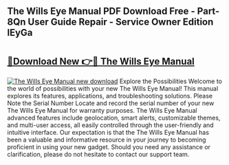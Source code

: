 ## The Wills Eye Manual PDF Download Free - Part-8Qn User Guide Repair - Service Owner Edition lEyGa

# <h2><a href="http://cf19569.oget.top/?id=The+Wills+Eye+Manual">🔗Download New 👉🔴 The Wills Eye Manual</a></h2>

[![The Wills Eye Manual new download](https://i.imgur.com/5g1atiW.png)](http://cf19569.oget.top/?id=The+Wills+Eye+Manual)
Explore the Possibilities Welcome to the world of possibilities with your new The Wills Eye Manual! This manual explores its features, applications, and troubleshooting solutions. Please Note the Serial Number Locate and record the serial number of your new The Wills Eye Manual for warranty purposes. The Wills Eye Manual advanced features include geolocation, smart alerts, customizable themes, and multi-user access, all easily controlled through the user-friendly and intuitive interface. Our expectation is that the The Wills Eye Manual has been a valuable and informative resource in your journey to becoming proficient in using your new gadget. Should you need any assistance or clarification, please do not hesitate to contact our support team.

